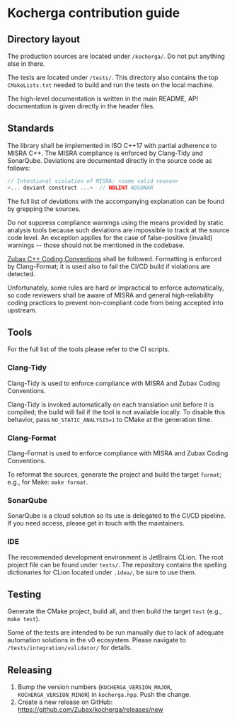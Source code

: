 # Kocherga contribution guide

## Directory layout

The production sources are located under `/kocherga/`.
Do not put anything else in there.

The tests are located under `/tests/`.
This directory also contains the top `CMakeLists.txt` needed to build and run the tests on the local machine.

The high-level documentation is written in the main README, API documentation is given directly in the header files.

## Standards

The library shall be implemented in ISO C++17 with partial adherence to MISRA C++.
The MISRA compliance is enforced by Clang-Tidy and SonarQube.
Deviations are documented directly in the source code as follows:

```c
// Intentional violation of MISRA: <some valid reason>
<... deviant construct ...>  // NOLINT NOSONAR
```

The full list of deviations with the accompanying explanation can be found by grepping the sources.

Do not suppress compliance warnings using the means provided by static analysis tools because such deviations
are impossible to track at the source code level.
An exception applies for the case of false-positive (invalid) warnings -- those should not be mentioned in the codebase.

[Zubax C++ Coding Conventions](https://kb.zubax.com/x/84Ah) shall be followed.
Formatting is enforced by Clang-Format; it is used also to fail the CI/CD build if violations are detected.

Unfortunately, some rules are hard or impractical to enforce automatically,
so code reviewers shall be aware of MISRA and general high-reliability coding practices
to prevent non-compliant code from being accepted into upstream.

## Tools

For the full list of the tools please refer to the CI scripts.

### Clang-Tidy

Clang-Tidy is used to enforce compliance with MISRA and Zubax Coding Conventions.

Clang-Tidy is invoked automatically on each translation unit before it is compiled;
the build will fail if the tool is not available locally.
To disable this behavior, pass `NO_STATIC_ANALYSIS=1` to CMake at the generation time.

### Clang-Format

Clang-Format is used to enforce compliance with MISRA and Zubax Coding Conventions.

To reformat the sources, generate the project and build the target `format`; e.g., for Make: `make format`.

### SonarQube

SonarQube is a cloud solution so its use is delegated to the CI/CD pipeline.
If you need access, please get in touch with the maintainers.

### IDE

The recommended development environment is JetBrains CLion. The root project file can be found under `tests/`.
The repository contains the spelling dictionaries for CLion located under `.idea/`, be sure to use them.

## Testing

Generate the CMake project, build all, and then build the target `test` (e.g., `make test`).

Some of the tests are intended to be run manually due to lack of adequate automation solutions in the v0 ecosystem.
Please navigate to `/tests/integration/validator/` for details.

## Releasing

1. Bump the version numbers (`KOCHERGA_VERSION_MAJOR`, `KOCHERGA_VERSION_MINOR`) in `kocherga.hpp`. Push the change.
2. Create a new release on GitHub: <https://github.com/Zubax/kocherga/releases/new>
